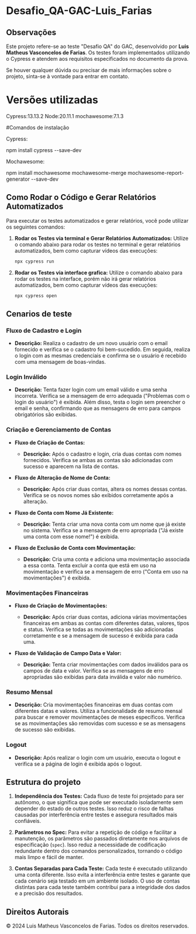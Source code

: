 # Desafio_QA-GAC-Luis_Farias


## Observações

Este projeto refere-se ao teste "Desafio QA" do GAC, desenvolvido por **Luis Matheus Vasconcelos de Farias**. Os testes foram implementados utilizando o Cypress e atendem aos requisitos especificados no documento da prova.

Se houver qualquer dúvida ou precisar de mais informações sobre o projeto, sinta-se à vontade para entrar em contato.



# Versões utilizadas

Cypress:13.13.2
Node:20.11.1
mochawesome:7.1.3

#Comandos de instalação

Cypress:

npm install cypress --save-dev

Mochawesome: 

npm install mochawesome mochawesome-merge mochawesome-report-generator --save-dev

## Como Rodar o Código e Gerar Relatórios Automatizados

Para executar os testes automatizados e gerar relatórios, você pode utilizar os seguintes comandos:

1. **Rodar os Testes via terminal e Gerar Relatórios Automatizados:**
   Utilize o comando abaixo para rodar os testes no terminal e gerar relatórios automatizados, bem como capturar vídeos das execuções:
   ```bash
   npx cypress run
2. **Rodar os Testes via interface grafica:**
   Utilize o comando abaixo para rodar os testes na interface, porém não irá gerar relatórios automatizados, bem como capturar vídeos das execuções:
   ```bash
   npx cypress open

## Cenarios de teste

### Fluxo de Cadastro e Login

- **Descrição:** 
  Realiza o cadastro de um novo usuário com o email fornecido e verifica se o cadastro foi bem-sucedido. Em seguida, realiza o login com as mesmas credenciais e confirma se o usuário é recebido com uma mensagem de boas-vindas.

### Login Inválido

- **Descrição:**
  Tenta fazer login com um email válido e uma senha incorreta. Verifica se a mensagem de erro adequada ("Problemas com o login do usuário") é exibida. Além disso, testa o login sem preencher o email e senha, confirmando que as mensagens de erro para campos obrigatórios são exibidas.

### Criação e Gerenciamento de Contas

- **Fluxo de Criação de Contas:**
  - **Descrição:** Após o cadastro e login, cria duas contas com nomes fornecidos. Verifica se ambas as contas são adicionadas com sucesso e aparecem na lista de contas.

- **Fluxo de Alteração de Nome de Conta:**
  - **Descrição:** Após criar duas contas, altera os nomes dessas contas. Verifica se os novos nomes são exibidos corretamente após a alteração.

- **Fluxo de Conta com Nome Já Existente:**
  - **Descrição:** Tenta criar uma nova conta com um nome que já existe no sistema. Verifica se a mensagem de erro apropriada ("Já existe uma conta com esse nome!") é exibida.

- **Fluxo de Exclusão de Conta com Movimentação:**
  - **Descrição:** Cria uma conta e adiciona uma movimentação associada a essa conta. Tenta excluir a conta que está em uso na movimentação e verifica se a mensagem de erro ("Conta em uso na movimentações") é exibida.

### Movimentações Financeiras

- **Fluxo de Criação de Movimentações:**
  - **Descrição:** Após criar duas contas, adiciona várias movimentações financeiras em ambas as contas com diferentes datas, valores, tipos e status. Verifica se todas as movimentações são adicionadas corretamente e se a mensagem de sucesso é exibida para cada uma.

- **Fluxo de Validação de Campo Data e Valor:**
  - **Descrição:** Tenta criar movimentações com dados inválidos para os campos de data e valor. Verifica se as mensagens de erro apropriadas são exibidas para data inválida e valor não numérico.

### Resumo Mensal

- **Descrição:**
  Cria movimentações financeiras em duas contas com diferentes datas e valores. Utiliza a funcionalidade de resumo mensal para buscar e remover movimentações de meses específicos. Verifica se as movimentações são removidas com sucesso e se as mensagens de sucesso são exibidas.

### Logout

- **Descrição:**
  Após realizar o login com um usuário, executa o logout e verifica se a página de login é exibida após o logout.

## Estrutura do projeto

1. **Independência dos Testes:**
   Cada fluxo de teste foi projetado para ser autônomo, o que significa que pode ser executado isoladamente sem depender do estado de outros testes. Isso reduz o risco de falhas causadas por interferência entre testes e assegura resultados mais confiáveis.

2. **Parâmetros no Spec:**
   Para evitar a repetição de código e facilitar a manutenção, os parâmetros são passados diretamente nos arquivos de especificação (`spec`). Isso reduz a necessidade de codificação redundante dentro dos comandos personalizados, tornando o código mais limpo e fácil de manter.

3. **Contas Separadas para Cada Teste:**
   Cada teste é executado utilizando uma conta diferente. Isso evita a interferência entre testes e garante que cada cenário seja testado em um ambiente isolado. O uso de contas distintas para cada teste também contribui para a integridade dos dados e a precisão dos resultados.

## Direitos Autorais

© 2024 Luis Matheus Vasconcelos de Farias. Todos os direitos reservados.
